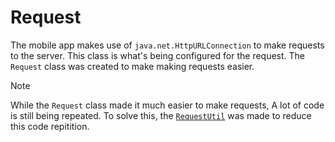 # Request

The mobile app makes use of `java.net.HttpURLConnection` to make requests to
the server. This class is what's being configured for the request. The
`Request` class was created to make making requests easier. 

> [!NOTE]
> While the `Request` class made it much easier to make requests, A lot of code
> is still being repeated. To solve this, the
> [`RequestUtil`](RequestUtil.md) was made to reduce this code
> repitition.
